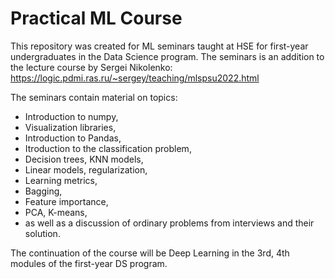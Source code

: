 # Practical ML Course

This repository was created for ML seminars taught at HSE for first-year undergraduates in the Data Science program. The seminars is an addition to the lecture course by Sergei Nikolenko: https://logic.pdmi.ras.ru/~sergey/teaching/mlspsu2022.html

The seminars contain material on topics: 
* Introduction to numpy, 
* Visualization libraries, 
* Introduction to Pandas, 
* Itroduction to the classification problem, 
* Decision trees, KNN models,
* Linear models, regularization, 
* Learning metrics,
* Bagging, 
* Feature importance, 
* PCA, K-means, 
* as well as a discussion of ordinary problems from interviews and their solution.

The continuation of the course will be Deep Learning in the 3rd, 4th modules of the first-year DS program.


